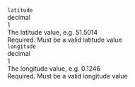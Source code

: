 <div class="property">
    <div class="name"><code>latitude</code></div>
    <div class="type">decimal</div>
    <div class="occurs">1</div>
    <div class="description">The latitude value, e.g. 51.5014	</div>
    <div class="validation">Required. Must be a valid latitude value</div>
</div>
<div class="property">
    <div class="name"><code>longitude</code></div>
    <div class="type">decimal</div>
    <div class="occurs">1</div>
    <div class="description">The longitude value, e.g. 0.1246</div>
    <div class="validation">Required. Must be a valid longitude value</div>            
</div>